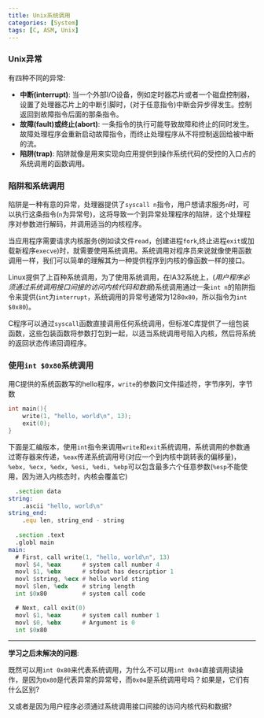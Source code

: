 ```yaml
---
title: Unix系统调用
categories: [System]
tags: [C, ASM, Unix]
---
```


### Unix异常

有四种不同的异常:

* **中断(interrupt)**: 当一个外部I/O设备，例如定时器芯片或者一个磁盘控制器，设置了处理器芯片上的中断引脚时，(对于任意指令)中断会异步得发生。控制返回到故障指令后面的那条指令。
* **故障(fault)**或**终止(abort)**: 一条指令的执行可能导致故障和终止的同时发生。故障处理程序会重新启动故障指令，而终止处理程序从不将控制返回给被中断的流。
* **陷阱(trap)**: 陷阱就像是用来实现向应用提供到操作系统代码的受控的入口点的系统调用的函数调用。

### 陷阱和系统调用

陷阱是一种有意的异常，处理器提供了`syscall n`指令，用户想请求服务`n`时，可以执行这条指令(`n`为异常号)，这将导致一个到异常处理程序的陷阱，这个处理程序对参数进行解码，并调用适当的内核程序。

当应用程序需要请求内核服务(例如读文件`read`，创建进程`fork`,终止进程`exit`或加载新程序`execve`)时，就需要使用系统调用。系统调用对程序员来说就像使用函数调用一样，我们可以简单的理解其为一种提供程序到内核的像函数一样的接口。

Linux提供了上百种系统调用，为了使用系统调用，在IA32系统上，(*用户程序必须通过系统调用接口间接的访问内核代码和数据*)系统调用通过一条`int n`的陷阱指令来提供(`int`为`interrupt`，系统调用的异常号通常为128`0x80`，所以指令为`int $0x80`)。

C程序可以通过`syscall`函数直接调用任何系统调用，但标准C库提供了一组包装函数，这些包装函数将参数打包到一起，以适当系统调用号陷入内核，然后将系统的返回状态传递回调程序。

### 使用`int $0x80`系统调用

用C提供的系统函数写的hello程序，`write`的参数问文件描述符，字节序列，字节数

``` c
int main(){
    write(1, "hello, world\n", 13);
    exit(0);
}
```

下面是汇编版本，使用`int`指令来调用`write`和`exit`系统调用，系统调用的参数通过寄存器来传递，`%eax`传递系统调用号(对应一个到内核中跳转表的偏移量)，`%ebx, %ecx, %edx, %esi, %edi, %ebp`可以包含最多六个任意参数(`%esp`不能使用，因为进入内核态时，内核会覆盖它)

``` asm
  .section data
string:
    .ascii "hello, world\n"
string_end:
    .equ len, string_end - string
    
  .section .text
  .globl main
main:
  # First, call write(1, "hello, world\n", 13)
  movl $4, %eax      # system call number 4
  movl $1, %ebx      # stdout has descriptior 1
  movl $string, %ecx # hello world sting
  movl $len, %edx    # string length
  int $0x80          # system call code

  # Next, call exit(0)
  movl $1, %eax      # system call number 1
  movl $0, %ebx      # Argument is 0
  int $0x80
```

---

**学习之后未解决的问题**: 

既然可以用`int 0x80`来代表系统调用，为什么不可以用`int 0x04`直接调用读操作，是因为`0x80`是代表异常的异常号，而`0x04`是系统调用号吗？如果是，它们有什么区别?

又或者是因为用户程序必须通过系统调用接口间接的访问内核代码和数据?
